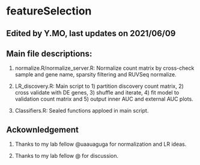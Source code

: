 # featureSelection

## Edited by Y.MO, last updates on 2021/06/09

## Main file descriptions:

1. normalize.R/normalize_server.R: Normalize count matrix by cross-check sample and gene name, sparsity filtering and RUVSeq normalize.

2. LR_discovery.R: Main script to 1) partition discovery count matrix, 2) cross validate with DE genes, 3) shuffle and iterate, 4) fit model to validation count matrix and 5) output inner AUC and external AUC plots.

3. Classifiers.R: Sealed functions apploed in main script.

## Ackownledgement

1. Thanks to my lab fellow @uaauaguga for normalization and LR ideas.

2. Thanks to my lab fellow @ for discussion.

